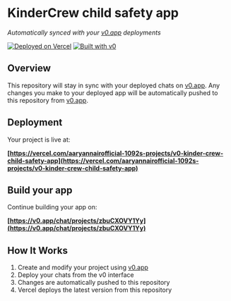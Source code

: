 # KinderCrew child safety app

*Automatically synced with your [v0.app](https://v0.app) deployments*

[![Deployed on Vercel](https://img.shields.io/badge/Deployed%20on-Vercel-black?style=for-the-badge&logo=vercel)](https://vercel.com/aaryannairofficial-1092s-projects/v0-kinder-crew-child-safety-app)
[![Built with v0](https://img.shields.io/badge/Built%20with-v0.app-black?style=for-the-badge)](https://v0.app/chat/projects/zbuCXOVY1Yy)

## Overview

This repository will stay in sync with your deployed chats on [v0.app](https://v0.app).
Any changes you make to your deployed app will be automatically pushed to this repository from [v0.app](https://v0.app).

## Deployment

Your project is live at:

**[https://vercel.com/aaryannairofficial-1092s-projects/v0-kinder-crew-child-safety-app](https://vercel.com/aaryannairofficial-1092s-projects/v0-kinder-crew-child-safety-app)**

## Build your app

Continue building your app on:

**[https://v0.app/chat/projects/zbuCXOVY1Yy](https://v0.app/chat/projects/zbuCXOVY1Yy)**

## How It Works

1. Create and modify your project using [v0.app](https://v0.app)
2. Deploy your chats from the v0 interface
3. Changes are automatically pushed to this repository
4. Vercel deploys the latest version from this repository
